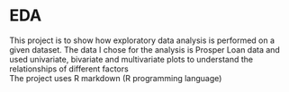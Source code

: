 # EDA
This project is to show how exploratory data analysis is performed on a given dataset.
The data I chose for the analysis is Prosper Loan data and used univariate, bivariate and multivariate plots to understand the relationships of different factors  
The project uses R markdown (R programming language)
